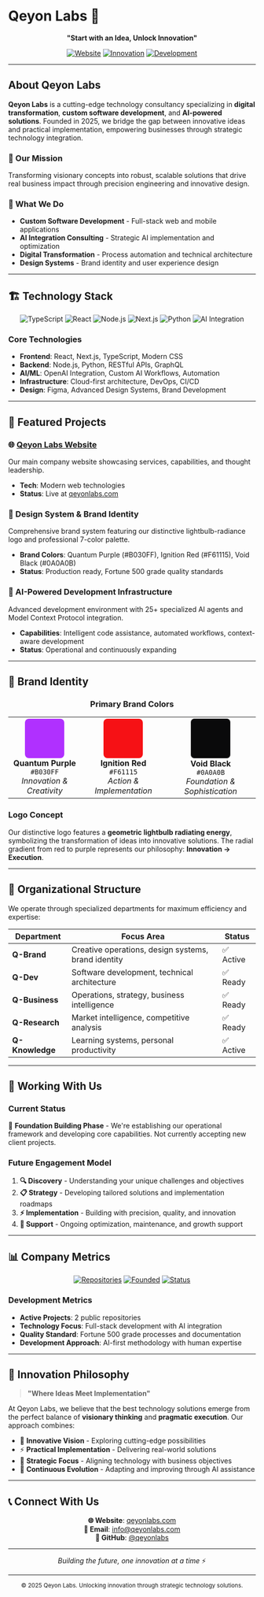 # Qeyon Labs 🚀

<div align="center">

**"Start with an Idea, Unlock Innovation"**

[![Website](https://img.shields.io/badge/Website-qeyonlabs.com-B030FF?style=for-the-badge&logo=globe)](https://qeyonlabs.com)
[![Innovation](https://img.shields.io/badge/Focus-AI%20Integration-F61115?style=for-the-badge&logo=artificial-intelligence)](https://github.com/qeyonlabs)
[![Development](https://img.shields.io/badge/Stack-Full%20Stack-0A0A0B?style=for-the-badge&logo=code)](https://github.com/qeyonlabs)

</div>

---

## About Qeyon Labs

**Qeyon Labs** is a cutting-edge technology consultancy specializing in **digital transformation**, **custom software development**, and **AI-powered solutions**. Founded in 2025, we bridge the gap between innovative ideas and practical implementation, empowering businesses through strategic technology integration.

### 🎯 Our Mission
Transforming visionary concepts into robust, scalable solutions that drive real business impact through precision engineering and innovative design.

### 🔬 What We Do
- **Custom Software Development** - Full-stack web and mobile applications
- **AI Integration Consulting** - Strategic AI implementation and optimization  
- **Digital Transformation** - Process automation and technical architecture
- **Design Systems** - Brand identity and user experience design

---

## 🏗️ Technology Stack

<div align="center">

![TypeScript](https://img.shields.io/badge/TypeScript-B030FF?style=for-the-badge&logo=typescript&logoColor=white)
![React](https://img.shields.io/badge/React-F61115?style=for-the-badge&logo=react&logoColor=white)
![Node.js](https://img.shields.io/badge/Node.js-0A0A0B?style=for-the-badge&logo=node.js&logoColor=white)
![Next.js](https://img.shields.io/badge/Next.js-1C1C1E?style=for-the-badge&logo=next.js&logoColor=white)
![Python](https://img.shields.io/badge/Python-B030FF?style=for-the-badge&logo=python&logoColor=white)
![AI Integration](https://img.shields.io/badge/AI%20Integration-F61115?style=for-the-badge&logo=openai&logoColor=white)

</div>

### Core Technologies
- **Frontend**: React, Next.js, TypeScript, Modern CSS
- **Backend**: Node.js, Python, RESTful APIs, GraphQL
- **AI/ML**: OpenAI Integration, Custom AI Workflows, Automation
- **Infrastructure**: Cloud-first architecture, DevOps, CI/CD
- **Design**: Figma, Advanced Design Systems, Brand Development

---

## 🚀 Featured Projects

### 🌐 [Qeyon Labs Website](https://github.com/qeyonlabs/qeyonlabs-site)
Our main company website showcasing services, capabilities, and thought leadership.
- **Tech**: Modern web technologies
- **Status**: Live at [qeyonlabs.com](https://qeyonlabs.com)

### 🎨 Design System & Brand Identity
Comprehensive brand system featuring our distinctive lightbulb-radiance logo and professional 7-color palette.
- **Brand Colors**: Quantum Purple (#B030FF), Ignition Red (#F61115), Void Black (#0A0A0B)
- **Status**: Production ready, Fortune 500 grade quality standards

### 🤖 AI-Powered Development Infrastructure  
Advanced development environment with 25+ specialized AI agents and Model Context Protocol integration.
- **Capabilities**: Intelligent code assistance, automated workflows, context-aware development
- **Status**: Operational and continuously expanding

---

## 🎨 Brand Identity

<div align="center">

### Primary Brand Colors

<table>
<tr>
<td align="center">
<div style="width: 80px; height: 80px; background-color: #B030FF; border-radius: 8px; margin: 0 auto;"></div>
<strong>Quantum Purple</strong><br/>
<code>#B030FF</code><br/>
<em>Innovation & Creativity</em>
</td>
<td align="center">
<div style="width: 80px; height: 80px; background-color: #F61115; border-radius: 8px; margin: 0 auto;"></div>
<strong>Ignition Red</strong><br/>
<code>#F61115</code><br/>
<em>Action & Implementation</em>
</td>
<td align="center">
<div style="width: 80px; height: 80px; background-color: #0A0A0B; border-radius: 8px; border: 1px solid #ccc; margin: 0 auto;"></div>
<strong>Void Black</strong><br/>
<code>#0A0A0B</code><br/>
<em>Foundation & Sophistication</em>
</td>
</tr>
</table>

</div>

### Logo Concept
Our distinctive logo features a **geometric lightbulb radiating energy**, symbolizing the transformation of ideas into innovative solutions. The radial gradient from red to purple represents our philosophy: **Innovation → Execution**.

---

## 🏢 Organizational Structure

We operate through specialized departments for maximum efficiency and expertise:

| Department | Focus Area | Status |
|------------|------------|--------|
| **Q-Brand** | Creative operations, design systems, brand identity | ✅ Active |
| **Q-Dev** | Software development, technical architecture | ✅ Ready |
| **Q-Business** | Operations, strategy, business intelligence | ✅ Ready |
| **Q-Research** | Market intelligence, competitive analysis | ✅ Ready |
| **Q-Knowledge** | Learning systems, personal productivity | ✅ Active |

---

## 🤝 Working With Us

### Current Status
🚧 **Foundation Building Phase** - We're establishing our operational framework and developing core capabilities. Not currently accepting new client projects.

### Future Engagement Model
1. **🔍 Discovery** - Understanding your unique challenges and objectives
2. **📋 Strategy** - Developing tailored solutions and implementation roadmaps  
3. **⚡ Implementation** - Building with precision, quality, and innovation
4. **🔄 Support** - Ongoing optimization, maintenance, and growth support

---

## 📊 Company Metrics

<div align="center">

[![Repositories](https://img.shields.io/badge/Repositories-2-B030FF?style=for-the-badge&logo=github)](https://github.com/orgs/qeyonlabs/repositories)
[![Founded](https://img.shields.io/badge/Founded-2025-F61115?style=for-the-badge&logo=calendar)](https://github.com/qeyonlabs)
[![Status](https://img.shields.io/badge/Status-Active%20Development-0A0A0B?style=for-the-badge&logo=rocket)](https://github.com/qeyonlabs)

</div>

### Development Metrics
- **Active Projects**: 2 public repositories
- **Technology Focus**: Full-stack development with AI integration
- **Quality Standard**: Fortune 500 grade processes and documentation
- **Development Approach**: AI-first methodology with human expertise

---

## 🌟 Innovation Philosophy

> **"Where Ideas Meet Implementation"**

At Qeyon Labs, we believe that the best technology solutions emerge from the perfect balance of **visionary thinking** and **pragmatic execution**. Our approach combines:

- 🔮 **Innovative Vision** - Exploring cutting-edge possibilities
- ⚡ **Practical Implementation** - Delivering real-world solutions  
- 🎯 **Strategic Focus** - Aligning technology with business objectives
- 🚀 **Continuous Evolution** - Adapting and improving through AI assistance

---

## 📞 Connect With Us

<div align="center">

**🌐 Website**: [qeyonlabs.com](https://qeyonlabs.com)  
**📧 Email**: info@qeyonlabs.com  
**🐙 GitHub**: [@qeyonlabs](https://github.com/qeyonlabs)  

---

*Building the future, one innovation at a time* ⚡

</div>

---

<div align="center">
<sub>© 2025 Qeyon Labs. Unlocking innovation through strategic technology solutions.</sub>
</div>